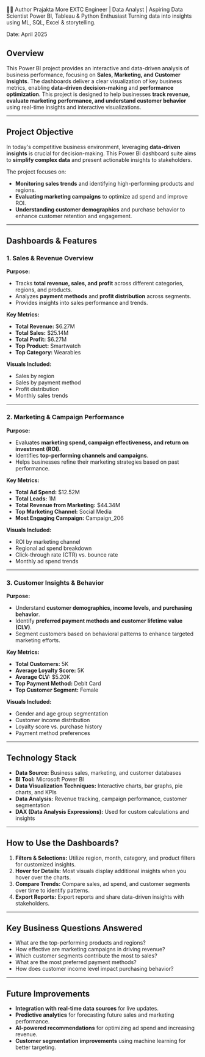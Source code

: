 👩‍💻 Author
Prajakta More
EXTC Engineer | Data Analyst | Aspiring Data Scientist
Power BI, Tableau & Python Enthusiast
Turning data into insights using ML, SQL, Excel & storytelling.

Date: April 2025

## **Overview**  
This Power BI project provides an interactive and data-driven analysis of business performance, focusing on **Sales, Marketing, and Customer Insights**. The dashboards deliver a clear visualization of key business metrics, enabling **data-driven decision-making** and **performance optimization**. This project is designed to help businesses **track revenue, evaluate marketing performance, and understand customer behavior** using real-time insights and interactive visualizations.

---

## **Project Objective**  
In today's competitive business environment, leveraging **data-driven insights** is crucial for decision-making. This Power BI dashboard suite aims to **simplify complex data** and present actionable insights to stakeholders. 

The project focuses on:
- **Monitoring sales trends** and identifying high-performing products and regions.
- **Evaluating marketing campaigns** to optimize ad spend and improve ROI.
- **Understanding customer demographics** and purchase behavior to enhance customer retention and engagement.

---

## **Dashboards & Features**  

### **1. Sales & Revenue Overview**  
**Purpose:**  
- Tracks **total revenue, sales, and profit** across different categories, regions, and products.  
- Analyzes **payment methods** and **profit distribution** across segments.  
- Provides insights into sales performance and trends.  

**Key Metrics:**  
- **Total Revenue:** $6.27M  
- **Total Sales:** $25.14M  
- **Total Profit:** $6.27M  
- **Top Product:** Smartwatch  
- **Top Category:** Wearables  

**Visuals Included:**  
- Sales by region  
- Sales by payment method  
- Profit distribution  
- Monthly sales trends  

---

### **2. Marketing & Campaign Performance**  
**Purpose:**  
- Evaluates **marketing spend, campaign effectiveness, and return on investment (ROI)**.  
- Identifies **top-performing channels and campaigns**.  
- Helps businesses refine their marketing strategies based on past performance.  

**Key Metrics:**  
- **Total Ad Spend:** $12.52M  
- **Total Leads:** 1M  
- **Total Revenue from Marketing:** $44.34M  
- **Top Marketing Channel:** Social Media  
- **Most Engaging Campaign:** Campaign_206  

**Visuals Included:**  
- ROI by marketing channel  
- Regional ad spend breakdown  
- Click-through rate (CTR) vs. bounce rate  
- Monthly ad spend trends  

---

### **3. Customer Insights & Behavior**  
**Purpose:**  
- Understand **customer demographics, income levels, and purchasing behavior**.  
- Identify **preferred payment methods and customer lifetime value (CLV)**.  
- Segment customers based on behavioral patterns to enhance targeted marketing efforts.  

**Key Metrics:**  
- **Total Customers:** 5K  
- **Average Loyalty Score:** 5K  
- **Average CLV:** $5.20K  
- **Top Payment Method:** Debit Card  
- **Top Customer Segment:** Female  

**Visuals Included:**  
- Gender and age group segmentation  
- Customer income distribution  
- Loyalty score vs. purchase history  
- Payment method preferences  

---

## **Technology Stack**  
- **Data Source:** Business sales, marketing, and customer databases  
- **BI Tool:** Microsoft Power BI  
- **Data Visualization Techniques:** Interactive charts, bar graphs, pie charts, and KPIs  
- **Data Analysis:** Revenue tracking, campaign performance, customer segmentation  
- **DAX (Data Analysis Expressions):** Used for custom calculations and insights  

---

## **How to Use the Dashboards?**  
1. **Filters & Selections:** Utilize region, month, category, and product filters for customized insights.  
2. **Hover for Details:** Most visuals display additional insights when you hover over the charts.  
3. **Compare Trends:** Compare sales, ad spend, and customer segments over time to identify patterns.  
4. **Export Reports:** Export reports and share data-driven insights with stakeholders.  

---

## **Key Business Questions Answered**  
- What are the top-performing products and regions?  
- How effective are marketing campaigns in driving revenue?  
- Which customer segments contribute the most to sales?  
- What are the most preferred payment methods?  
- How does customer income level impact purchasing behavior?  

---

## **Future Improvements**  
- **Integration with real-time data sources** for live updates.  
- **Predictive analytics** for forecasting future sales and marketing performance.  
- **AI-powered recommendations** for optimizing ad spend and increasing revenue.  
- **Customer segmentation improvements** using machine learning for better targeting.  
